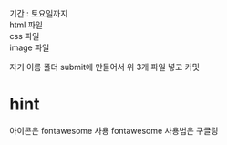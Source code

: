 기간 : 토요일까지
<br/>
html 파일
<br/>
css 파일
<br/>
image 파일
<br/>

자기 이름 폴더 submit에 만들어서 위 3개 파일 넣고 커밋

# hint

아이콘은 fontawesome 사용
fontawesome 사용법은 구글링
